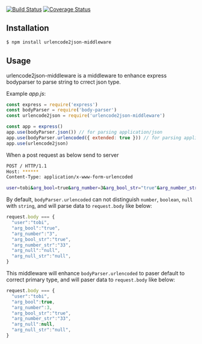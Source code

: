 [![Build Status](https://travis-ci.org/SusanXu123/urlencode2json-middleware.svg?branch=master)](https://travis-ci.org/SusanXu123/urlencode2json-middleware)  [![Coverage Status](https://coveralls.io/repos/github/SusanXu123/urlencode2json-middleware/badge.svg?branch=master)](https://coveralls.io/github/SusanXu123/urlencode2json-middleware?branch=master)



## Installation

```bash
$ npm install urlencode2json-middleware
```

## Usage

urlencode2json-middleware is a middleware to enhance express bodyparser to parse string to crrect json type.

Example _app.js_:

```js
const express = require('express')
const bodyParser = require('body-parser')
const urlencode2json = require('urlencode2json-middleware')

const app = express()
app.use(bodyParser.json()) // for parsing application/json
app.use(bodyParser.urlencoded({ extended: true })) // for parsing application/x-www-form-urlencoded
app.use(urlencode2json)
```

When a post request as below send to server
```bash
POST / HTTP/1.1
Host: ******
Content-Type: application/x-www-form-urlencoded

user=tobi&arg_bool=true&arg_number=3&arg_bool_str="true"&arg_number_str="33"&arg_null=null&arg_null_str="null"

```

By default, `bodyParser.urlencoded` can not distinguish `number`, `boolean`, `null` with `string`, and will parse data to `request.body` like below:
```js
request.body === {
  "user":"tobi",
  "arg_bool":"true",
  "arg_number":"3",
  "arg_bool_str":"true",
  "arg_number_str":"33",
  "arg_null":"null",
  "arg_null_str":"null",
}

```

This middleware will enhance `bodyParser.urlencoded` to paser default to correct primary type, and will paser data to `request.body` like below:

```js
request.body === {
  "user":"tobi",
  "arg_bool":true,
  "arg_number":3,
  "arg_bool_str":"true",
  "arg_number_str":"33",
  "arg_null":null,
  "arg_null_str":"null",
}
